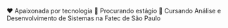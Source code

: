 ❤ Apaixonada por tecnologia
👀 Procurando estágio
📖 Cursando Análise e Desenvolvimento de Sistemas na Fatec de São Paulo
